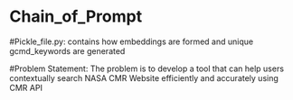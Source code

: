 # Chain_of_Prompt

#Pickle_file.py: contains how embeddings are formed and unique gcmd_keywords are generated

#Problem Statement: The problem is to develop a tool that can help users contextually search NASA CMR Website efficiently and accurately using CMR API

